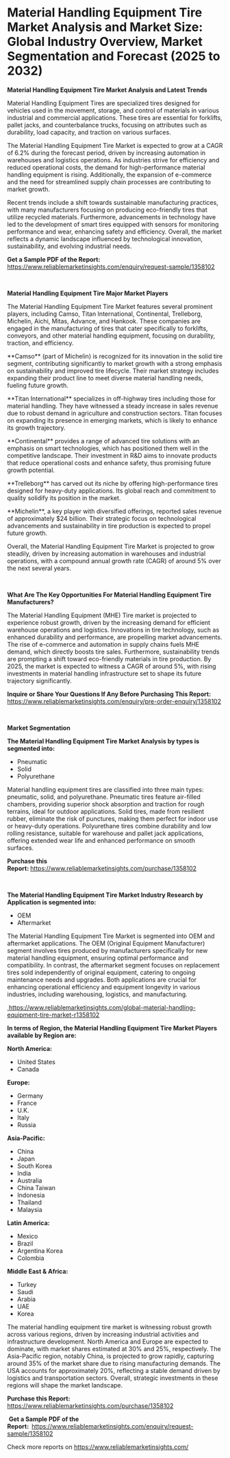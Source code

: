 <p><h1>Material Handling Equipment Tire Market Analysis and Market Size: Global Industry Overview, Market Segmentation and Forecast (2025 to 2032)</h1></p><p><strong>Material Handling Equipment Tire Market Analysis and Latest Trends</strong></p>
<p><p>Material Handling Equipment Tires are specialized tires designed for vehicles used in the movement, storage, and control of materials in various industrial and commercial applications. These tires are essential for forklifts, pallet jacks, and counterbalance trucks, focusing on attributes such as durability, load capacity, and traction on various surfaces.</p><p>The Material Handling Equipment Tire Market is expected to grow at a CAGR of 6.2% during the forecast period, driven by increasing automation in warehouses and logistics operations. As industries strive for efficiency and reduced operational costs, the demand for high-performance material handling equipment is rising. Additionally, the expansion of e-commerce and the need for streamlined supply chain processes are contributing to market growth.</p><p>Recent trends include a shift towards sustainable manufacturing practices, with many manufacturers focusing on producing eco-friendly tires that utilize recycled materials. Furthermore, advancements in technology have led to the development of smart tires equipped with sensors for monitoring performance and wear, enhancing safety and efficiency. Overall, the market reflects a dynamic landscape influenced by technological innovation, sustainability, and evolving industrial needs.</p></p>
<p><strong>Get a Sample PDF of the Report:&nbsp;</strong> <a href="https://www.reliablemarketinsights.com/enquiry/request-sample/1358102?utm_campaign=2988&utm_medium=2&utm_source=Github&utm_content=ia&utm_term=30032025&utm_id=material-handling-equipment-tire">https://www.reliablemarketinsights.com/enquiry/request-sample/1358102</a></p>
<p>&nbsp;</p>
<p><strong>Material Handling Equipment Tire Major Market Players</strong></p>
<p><p>The Material Handling Equipment Tire Market features several prominent players, including Camso, Titan International, Continental, Trelleborg, Michelin, Aichi, Mitas, Advance, and Hankook. These companies are engaged in the manufacturing of tires that cater specifically to forklifts, conveyors, and other material handling equipment, focusing on durability, traction, and efficiency.</p><p>**Camso** (part of Michelin) is recognized for its innovation in the solid tire segment, contributing significantly to market growth with a strong emphasis on sustainability and improved tire lifecycle. Their market strategy includes expanding their product line to meet diverse material handling needs, fueling future growth.</p><p>**Titan International** specializes in off-highway tires including those for material handling. They have witnessed a steady increase in sales revenue due to robust demand in agriculture and construction sectors. Titan focuses on expanding its presence in emerging markets, which is likely to enhance its growth trajectory.</p><p>**Continental** provides a range of advanced tire solutions with an emphasis on smart technologies, which has positioned them well in the competitive landscape. Their investment in R&D aims to innovate products that reduce operational costs and enhance safety, thus promising future growth potential.</p><p>**Trelleborg** has carved out its niche by offering high-performance tires designed for heavy-duty applications. Its global reach and commitment to quality solidify its position in the market.</p><p>**Michelin**, a key player with diversified offerings, reported sales revenue of approximately $24 billion. Their strategic focus on technological advancements and sustainability in tire production is expected to propel future growth.</p><p>Overall, the Material Handling Equipment Tire Market is projected to grow steadily, driven by increasing automation in warehouses and industrial operations, with a compound annual growth rate (CAGR) of around 5% over the next several years.</p></p>
<p>&nbsp;</p>
<p><strong>What Are The Key Opportunities For Material Handling Equipment Tire Manufacturers?</strong></p>
<p><p>The Material Handling Equipment (MHE) Tire market is projected to experience robust growth, driven by the increasing demand for efficient warehouse operations and logistics. Innovations in tire technology, such as enhanced durability and performance, are propelling market advancements. The rise of e-commerce and automation in supply chains fuels MHE demand, which directly boosts tire sales. Furthermore, sustainability trends are prompting a shift toward eco-friendly materials in tire production. By 2025, the market is expected to witness a CAGR of around 5%, with rising investments in material handling infrastructure set to shape its future trajectory significantly.</p></p>
<p><strong>Inquire or Share Your Questions If Any Before Purchasing This Report:</strong> <a href="https://www.reliablemarketinsights.com/enquiry/pre-order-enquiry/1358102?utm_campaign=2988&utm_medium=2&utm_source=Github&utm_content=ia&utm_term=30032025&utm_id=material-handling-equipment-tire">https://www.reliablemarketinsights.com/enquiry/pre-order-enquiry/1358102</a></p>
<p>&nbsp;</p>
<p><strong>Market Segmentation</strong></p>
<p><strong>The Material Handling Equipment Tire Market Analysis by types is segmented into:</strong></p>
<p><ul><li>Pneumatic</li><li>Solid</li><li>Polyurethane</li></ul></p>
<p><p>Material handling equipment tires are classified into three main types: pneumatic, solid, and polyurethane. Pneumatic tires feature air-filled chambers, providing superior shock absorption and traction for rough terrains, ideal for outdoor applications. Solid tires, made from resilient rubber, eliminate the risk of punctures, making them perfect for indoor use or heavy-duty operations. Polyurethane tires combine durability and low rolling resistance, suitable for warehouse and pallet jack applications, offering extended wear life and enhanced performance on smooth surfaces.</p></p>
<p><strong>Purchase this Report:&nbsp;</strong><a href="https://www.reliablemarketinsights.com/purchase/1358102?utm_campaign=2988&utm_medium=2&utm_source=Github&utm_content=ia&utm_term=30032025&utm_id=material-handling-equipment-tire">https://www.reliablemarketinsights.com/purchase/1358102</a></p>
<p>&nbsp;</p>
<p><strong>The Material Handling Equipment Tire Market Industry Research by Application is segmented into:</strong></p>
<p><ul><li>OEM</li><li>Aftermarket</li></ul></p>
<p><p>The Material Handling Equipment Tire Market is segmented into OEM and aftermarket applications. The OEM (Original Equipment Manufacturer) segment involves tires produced by manufacturers specifically for new material handling equipment, ensuring optimal performance and compatibility. In contrast, the aftermarket segment focuses on replacement tires sold independently of original equipment, catering to ongoing maintenance needs and upgrades. Both applications are crucial for enhancing operational efficiency and equipment longevity in various industries, including warehousing, logistics, and manufacturing.</p></p>
<p><a href="https://www.reliablemarketinsights.com/global-material-handling-equipment-tire-market-r1358102?utm_campaign=2988&utm_medium=2&utm_source=Github&utm_content=ia&utm_term=30032025&utm_id=material-handling-equipment-tire">&nbsp;https://www.reliablemarketinsights.com/global-material-handling-equipment-tire-market-r1358102</a></p>
<p><strong>In terms of Region, the Material Handling Equipment Tire Market Players available by Region are:</strong></p>
<p>
    <p> <strong> North America: </strong>
        <ul>
            <li>United States</li>
            <li>Canada</li>
        </ul>
        </p> 
    <p> <strong> Europe: </strong>
        <ul>
            <li>Germany</li>
            <li>France</li>
            <li>U.K.</li>
            <li>Italy</li>
            <li>Russia</li>
        </ul>
        </p> 
    <p> <strong> Asia-Pacific: </strong>
        <ul>
            <li>China</li>
            <li>Japan</li>
            <li>South Korea</li>
            <li>India</li>
            <li>Australia</li>
            <li>China Taiwan</li>
            <li>Indonesia</li>
            <li>Thailand</li>
            <li>Malaysia</li>
        </ul>
        </p> 
    <p> <strong> Latin America: </strong>
        <ul>
            <li>Mexico</li>
            <li>Brazil</li>
            <li>Argentina Korea</li>
            <li>Colombia</li>
        </ul>
        </p> 
    <p> <strong> Middle East & Africa: </strong>
        <ul>
            <li>Turkey</li>
            <li>Saudi</li>
            <li>Arabia</li>
            <li>UAE</li>
            <li>Korea</li>
        </ul>
    </p>
    </p>
<p><p>The material handling equipment tire market is witnessing robust growth across various regions, driven by increasing industrial activities and infrastructure development. North America and Europe are expected to dominate, with market shares estimated at 30% and 25%, respectively. The Asia-Pacific region, notably China, is projected to grow rapidly, capturing around 35% of the market share due to rising manufacturing demands. The USA accounts for approximately 20%, reflecting a stable demand driven by logistics and transportation sectors. Overall, strategic investments in these regions will shape the market landscape.</p></p>
<p><strong>Purchase this Report: </strong><a href="https://www.reliablemarketinsights.com/purchase/1358102?utm_campaign=2988&utm_medium=2&utm_source=Github&utm_content=ia&utm_term=30032025&utm_id=material-handling-equipment-tire">https://www.reliablemarketinsights.com/purchase/1358102</a></p>
<p>&nbsp;<strong>Get a Sample PDF of the Report:&nbsp;&nbsp;</strong><a href="https://www.reliablemarketinsights.com/enquiry/request-sample/1358102?utm_campaign=2988&utm_medium=2&utm_source=Github&utm_content=ia&utm_term=30032025&utm_id=material-handling-equipment-tire">https://www.reliablemarketinsights.com/enquiry/request-sample/1358102</a></p>
<p><strong></strong></p>
<p>Check more reports on <a href="https://www.reliablemarketinsights.com/?utm_campaign=2988&utm_medium=2&utm_source=Github&utm_content=ia&utm_term=30032025&utm_id=material-handling-equipment-tire">https://www.reliablemarketinsights.com/</a></p>